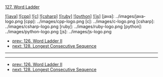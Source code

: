 [127. Word Ladder](https://leetcode.com/problems/word-ladder/)

[![java]](../java/127-word-ladder.md)
[![cpp]](../cpp/127-word-ladder.md)
[![c]](../c/127-word-ladder.md)
[![csharp]](../csharp/127-word-ladder.md)
[![ruby]](../ruby/127-word-ladder.md)
[![python]](../python/127-word-ladder.md)
[![js]](../js/127-word-ladder.md)
[java]: ../images/java-logo.png
[cpp]: ../images/cpp-logo.png
[c]: ../images/c-logo.png
[csharp]: ../images/csharp-logo.png
[ruby]: ../images/ruby-logo.png
[python]: ../images/python-logo.png
[js]: ../images/js-logo.png

- [prev: 126. Word Ladder II](126-word-ladder-ii.md)
- [next: 128. Longest Consecutive Sequence](128-longest-consecutive-sequence.md)

---



---

- [prev: 126. Word Ladder II](126-word-ladder-ii.md)
- [next: 128. Longest Consecutive Sequence](128-longest-consecutive-sequence.md)
